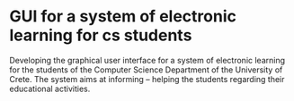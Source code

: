 # GUI for a system of electronic learning for cs students

Developing the graphical user interface for a system of electronic learning for the students of the Computer Science Department of the University of Crete. The system aims at informing – helping the students regarding their educational activities.
